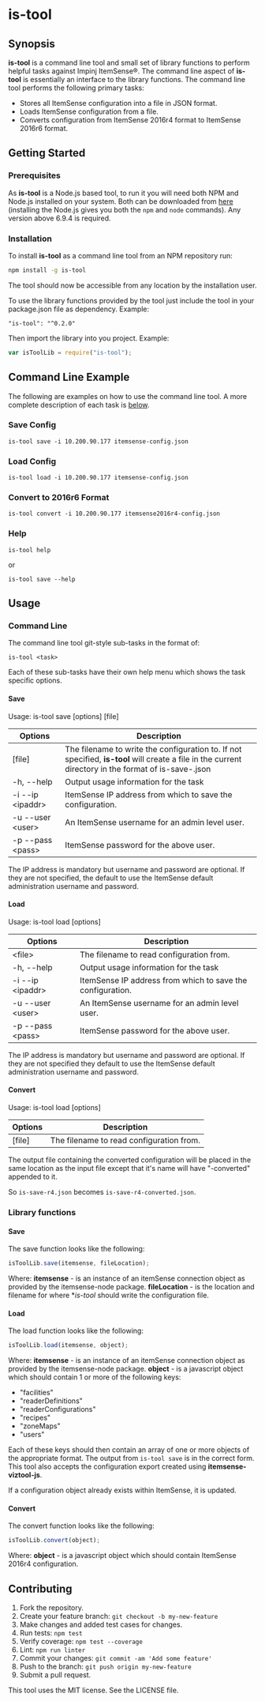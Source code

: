 # is-tool

## Synopsis

**is-tool** is a command line tool and small set of library functions to perform helpful tasks against Impinj ItemSense&reg;. The command line aspect of **is-tool** is essentially an interface to the library functions.
The command line tool performs the following primary tasks:
* Stores all ItemSense configuration into a file in JSON format.
* Loads ItemSense configuration from a file.
* Converts configuration from ItemSense 2016r4 format to ItemSense 2016r6 format.

## Getting Started

### Prerequisites
As **is-tool** is a Node.js based tool, to run it you will need both NPM and Node.js installed on your system. Both can be downloaded from [here]( http://nodejs.org) (installing the Node.js gives you both the `npm` and `node` commands). Any version above 6.9.4 is required.



### Installation
To install **is-tool** as a command line tool from an NPM repository run:

```bash
npm install -g is-tool
```
The tool should now be accessible from any location by the installation user.

To use the library functions provided by the tool just include the tool in your package.json file as dependency.
Example:
```
"is-tool": "^0.2.0"
```
Then import the library into you project.
Example:
```js
var isToolLib = require("is-tool");
```


## Command Line Example

The following are examples on how to use the command line tool. A more complete description of each task is [below](#command-line).
### Save Config
```
is-tool save -i 10.200.90.177 itemsense-config.json
```

### Load Config
```
is-tool load -i 10.200.90.177 itemsense-config.json
```

### Convert to 2016r6 Format
```
is-tool convert -i 10.200.90.177 itemsense2016r4-config.json
```

### Help
```
is-tool help
```
or
```
is-tool save --help
```

## Usage
### Command Line
The command line tool git-style sub-tasks in the format of:
```
is-tool <task>
```
Each of these sub-tasks have their own help menu which shows the task specific options.


#### Save
Usage: is-tool save [options] [file]


|Options|Description|
|--------|------------|
|\[file\]|The filename to write the configuration to. If not specified, **is-tool** will create a file in the current directory in the format of is-save-<timestamp>.json|
|  -h, --help        |Output usage information for the task|
|  -i --ip \<ipaddr\>  |ItemSense IP address from which to save the configuration.|
|  -u --user \<user\>  |An ItemSense username for an admin level user. |
|  -p --pass \<pass\>  |ItemSense password for the above user. |

The IP address is mandatory but username and password are optional. If they are not specified, the default to use the ItemSense default administration username and password.

#### Load
Usage: is-tool load [options] <file>

|Options|Description|
|--------|------------|
|\<file\>|The filename to read configuration from.|
|  -h, --help        |Output usage information for the task|
|  -i --ip \<ipaddr\>  |ItemSense IP address from which to save the configuration.|
|  -u --user \<user\>  |An ItemSense username for an admin level user. |
|  -p --pass \<pass\>  |ItemSense password for the above user. |

The IP address is mandatory but username and password are optional. If they are not specified they default to use the ItemSense default administration username and password.

#### Convert
Usage: is-tool load [options] <file>


|Options|Description|
|--------|------------|
|\[file\]|The filename to read configuration from.|

The output file containing the converted configuration will be placed in the same location as the input file except that it's name will have "-converted" appended to it.

So `is-save-r4.json` becomes `is-save-r4-converted.json`.

### Library functions
#### Save
The save function looks like the following:
```js
isToolLib.save(itemsense, fileLocation);
```
Where:
**itemsense** - is an instance of an itemSense connection object as provided by the itemsense-node package.
**fileLocation** - is the location and filename for where **is-tool* should write the configuration file.

#### Load
The load function looks like the following:
```js
isToolLib.load(itemsense, object);
```
Where:
**itemsense** - is an instance of an itemSense connection object as provided by the itemsense-node package.
**object** - is a javascript object which should contain 1 or more of the following keys:
* "facilities"
* "readerDefinitions"
* "readerConfigurations"</li>
* "recipes"
* "zoneMaps"
* "users"

Each of these keys should then contain an array of one or more objects of the appropriate format. The output from `is-tool save` is in the correct form. This tool also accepts the configuration export created using **itemsense-viztool-js**.

If a configuration object already exists within ItemSense, it is updated.

#### Convert
The convert function looks like the following:
```js
isToolLib.convert(object);
```
Where:
**object** - is a javascript object which should contain ItemSense 2016r4 configuration.



## Contributing

1. Fork the repository.
1. Create your feature branch: `git checkout -b my-new-feature`
1. Make changes and added test cases for changes.
1. Run tests: `npm test`
1. Verify coverage: `npm test --coverage`
1. Lint: `npm run linter`
1. Commit your changes: `git commit -am 'Add some feature'`
1. Push to the branch: `git push origin my-new-feature`
1. Submit a pull request.


This tool uses the MIT license. See the LICENSE file.

